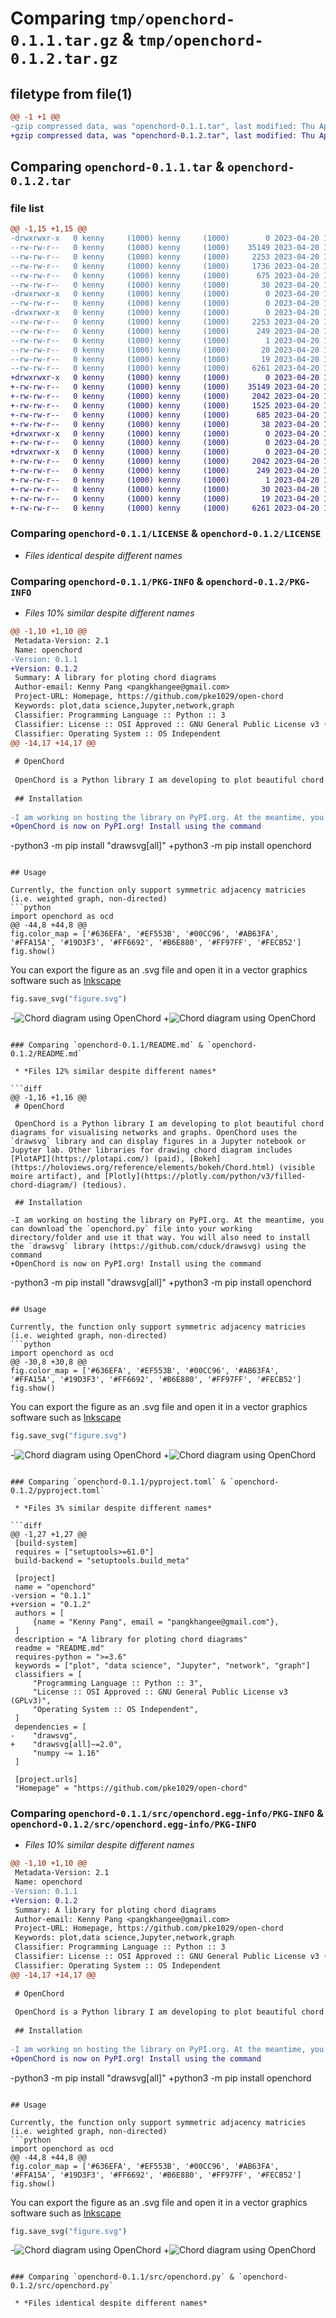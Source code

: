 # Comparing `tmp/openchord-0.1.1.tar.gz` & `tmp/openchord-0.1.2.tar.gz`

## filetype from file(1)

```diff
@@ -1 +1 @@
-gzip compressed data, was "openchord-0.1.1.tar", last modified: Thu Apr 20 16:29:50 2023, max compression
+gzip compressed data, was "openchord-0.1.2.tar", last modified: Thu Apr 20 16:58:00 2023, max compression
```

## Comparing `openchord-0.1.1.tar` & `openchord-0.1.2.tar`

### file list

```diff
@@ -1,15 +1,15 @@
-drwxrwxr-x   0 kenny     (1000) kenny     (1000)        0 2023-04-20 16:29:50.523512 openchord-0.1.1/
--rw-rw-r--   0 kenny     (1000) kenny     (1000)    35149 2023-04-20 13:29:24.000000 openchord-0.1.1/LICENSE
--rw-rw-r--   0 kenny     (1000) kenny     (1000)     2253 2023-04-20 16:29:50.523512 openchord-0.1.1/PKG-INFO
--rw-rw-r--   0 kenny     (1000) kenny     (1000)     1736 2023-04-20 16:03:05.000000 openchord-0.1.1/README.md
--rw-rw-r--   0 kenny     (1000) kenny     (1000)      675 2023-04-20 16:29:42.000000 openchord-0.1.1/pyproject.toml
--rw-rw-r--   0 kenny     (1000) kenny     (1000)       38 2023-04-20 16:29:50.523512 openchord-0.1.1/setup.cfg
-drwxrwxr-x   0 kenny     (1000) kenny     (1000)        0 2023-04-20 16:29:50.519512 openchord-0.1.1/src/
--rw-rw-r--   0 kenny     (1000) kenny     (1000)        0 2023-04-20 13:36:13.000000 openchord-0.1.1/src/__init__.py
-drwxrwxr-x   0 kenny     (1000) kenny     (1000)        0 2023-04-20 16:29:50.523512 openchord-0.1.1/src/openchord.egg-info/
--rw-rw-r--   0 kenny     (1000) kenny     (1000)     2253 2023-04-20 16:29:50.000000 openchord-0.1.1/src/openchord.egg-info/PKG-INFO
--rw-rw-r--   0 kenny     (1000) kenny     (1000)      249 2023-04-20 16:29:50.000000 openchord-0.1.1/src/openchord.egg-info/SOURCES.txt
--rw-rw-r--   0 kenny     (1000) kenny     (1000)        1 2023-04-20 16:29:50.000000 openchord-0.1.1/src/openchord.egg-info/dependency_links.txt
--rw-rw-r--   0 kenny     (1000) kenny     (1000)       20 2023-04-20 16:29:50.000000 openchord-0.1.1/src/openchord.egg-info/requires.txt
--rw-rw-r--   0 kenny     (1000) kenny     (1000)       19 2023-04-20 16:29:50.000000 openchord-0.1.1/src/openchord.egg-info/top_level.txt
--rw-rw-r--   0 kenny     (1000) kenny     (1000)     6261 2023-04-20 13:29:24.000000 openchord-0.1.1/src/openchord.py
+drwxrwxr-x   0 kenny     (1000) kenny     (1000)        0 2023-04-20 16:58:00.193435 openchord-0.1.2/
+-rw-rw-r--   0 kenny     (1000) kenny     (1000)    35149 2023-04-20 13:29:24.000000 openchord-0.1.2/LICENSE
+-rw-rw-r--   0 kenny     (1000) kenny     (1000)     2042 2023-04-20 16:58:00.193435 openchord-0.1.2/PKG-INFO
+-rw-rw-r--   0 kenny     (1000) kenny     (1000)     1525 2023-04-20 16:54:19.000000 openchord-0.1.2/README.md
+-rw-rw-r--   0 kenny     (1000) kenny     (1000)      685 2023-04-20 16:57:45.000000 openchord-0.1.2/pyproject.toml
+-rw-rw-r--   0 kenny     (1000) kenny     (1000)       38 2023-04-20 16:58:00.193435 openchord-0.1.2/setup.cfg
+drwxrwxr-x   0 kenny     (1000) kenny     (1000)        0 2023-04-20 16:58:00.193435 openchord-0.1.2/src/
+-rw-rw-r--   0 kenny     (1000) kenny     (1000)        0 2023-04-20 13:36:13.000000 openchord-0.1.2/src/__init__.py
+drwxrwxr-x   0 kenny     (1000) kenny     (1000)        0 2023-04-20 16:58:00.193435 openchord-0.1.2/src/openchord.egg-info/
+-rw-rw-r--   0 kenny     (1000) kenny     (1000)     2042 2023-04-20 16:58:00.000000 openchord-0.1.2/src/openchord.egg-info/PKG-INFO
+-rw-rw-r--   0 kenny     (1000) kenny     (1000)      249 2023-04-20 16:58:00.000000 openchord-0.1.2/src/openchord.egg-info/SOURCES.txt
+-rw-rw-r--   0 kenny     (1000) kenny     (1000)        1 2023-04-20 16:58:00.000000 openchord-0.1.2/src/openchord.egg-info/dependency_links.txt
+-rw-rw-r--   0 kenny     (1000) kenny     (1000)       30 2023-04-20 16:58:00.000000 openchord-0.1.2/src/openchord.egg-info/requires.txt
+-rw-rw-r--   0 kenny     (1000) kenny     (1000)       19 2023-04-20 16:58:00.000000 openchord-0.1.2/src/openchord.egg-info/top_level.txt
+-rw-rw-r--   0 kenny     (1000) kenny     (1000)     6261 2023-04-20 13:29:24.000000 openchord-0.1.2/src/openchord.py
```

### Comparing `openchord-0.1.1/LICENSE` & `openchord-0.1.2/LICENSE`

 * *Files identical despite different names*

### Comparing `openchord-0.1.1/PKG-INFO` & `openchord-0.1.2/PKG-INFO`

 * *Files 10% similar despite different names*

```diff
@@ -1,10 +1,10 @@
 Metadata-Version: 2.1
 Name: openchord
-Version: 0.1.1
+Version: 0.1.2
 Summary: A library for ploting chord diagrams
 Author-email: Kenny Pang <pangkhangee@gmail.com>
 Project-URL: Homepage, https://github.com/pke1029/open-chord
 Keywords: plot,data science,Jupyter,network,graph
 Classifier: Programming Language :: Python :: 3
 Classifier: License :: OSI Approved :: GNU General Public License v3 (GPLv3)
 Classifier: Operating System :: OS Independent
@@ -14,17 +14,17 @@
 
 # OpenChord
 
 OpenChord is a Python library I am developing to plot beautiful chord diagrams for visualising networks and graphs. OpenChord uses the `drawsvg` library and can display figures in a Jupyter notebook or Jupyter lab. Other libraries for drawing chord diagram includes [PlotAPI](https://plotapi.com/) (paid), [Bokeh](https://holoviews.org/reference/elements/bokeh/Chord.html) (visible moire artifact), and [Plotly](https://plotly.com/python/v3/filled-chord-diagram/) (tedious). 
 
 ## Installation
 
-I am working on hosting the library on PyPI.org. At the meantime, you can download the `openchord.py` file into your working directory/folder and use it that way. You will also need to install the `drawsvg` library (https://github.com/cduck/drawsvg) using the command
+OpenChord is now on PyPI.org! Install using the command
 ```
-python3 -m pip install "drawsvg[all]"
+python3 -m pip install openchord
 ```
 
 ## Usage
 
 Currently, the function only support symmetric adjacency matricies (i.e. weighted graph, non-directed)
 ```python
 import openchord as ocd
@@ -44,8 +44,8 @@
 fig.color_map = ['#636EFA', '#EF553B', '#00CC96', '#AB63FA', '#FFA15A', '#19D3F3', '#FF6692', '#B6E880', '#FF97FF', '#FECB52']
 fig.show()
 ```
 You can export the figure as an .svg file and open it in a vector graphics software such as [Inkscape](https://inkscape.org/)
 ```python
 fig.save_svg("figure.svg")
 ```
-![Chord diagram using OpenChord](https://github.com/pke1029/open-chord/blob/main/figure.png)
+![Chord diagram using OpenChord](https://github.com/pke1029/open-chord/blob/main/media/figure.png)
```

### Comparing `openchord-0.1.1/README.md` & `openchord-0.1.2/README.md`

 * *Files 12% similar despite different names*

```diff
@@ -1,16 +1,16 @@
 # OpenChord
 
 OpenChord is a Python library I am developing to plot beautiful chord diagrams for visualising networks and graphs. OpenChord uses the `drawsvg` library and can display figures in a Jupyter notebook or Jupyter lab. Other libraries for drawing chord diagram includes [PlotAPI](https://plotapi.com/) (paid), [Bokeh](https://holoviews.org/reference/elements/bokeh/Chord.html) (visible moire artifact), and [Plotly](https://plotly.com/python/v3/filled-chord-diagram/) (tedious). 
 
 ## Installation
 
-I am working on hosting the library on PyPI.org. At the meantime, you can download the `openchord.py` file into your working directory/folder and use it that way. You will also need to install the `drawsvg` library (https://github.com/cduck/drawsvg) using the command
+OpenChord is now on PyPI.org! Install using the command
 ```
-python3 -m pip install "drawsvg[all]"
+python3 -m pip install openchord
 ```
 
 ## Usage
 
 Currently, the function only support symmetric adjacency matricies (i.e. weighted graph, non-directed)
 ```python
 import openchord as ocd
@@ -30,8 +30,8 @@
 fig.color_map = ['#636EFA', '#EF553B', '#00CC96', '#AB63FA', '#FFA15A', '#19D3F3', '#FF6692', '#B6E880', '#FF97FF', '#FECB52']
 fig.show()
 ```
 You can export the figure as an .svg file and open it in a vector graphics software such as [Inkscape](https://inkscape.org/)
 ```python
 fig.save_svg("figure.svg")
 ```
-![Chord diagram using OpenChord](https://github.com/pke1029/open-chord/blob/main/figure.png)
+![Chord diagram using OpenChord](https://github.com/pke1029/open-chord/blob/main/media/figure.png)
```

### Comparing `openchord-0.1.1/pyproject.toml` & `openchord-0.1.2/pyproject.toml`

 * *Files 3% similar despite different names*

```diff
@@ -1,27 +1,27 @@
 [build-system]
 requires = ["setuptools>=61.0"]
 build-backend = "setuptools.build_meta"
 
 [project]
 name = "openchord"
-version = "0.1.1"
+version = "0.1.2"
 authors = [
     {name = "Kenny Pang", email = "pangkhangee@gmail.com"},
 ]
 description = "A library for ploting chord diagrams"
 readme = "README.md"
 requires-python = ">=3.6"
 keywords = ["plot", "data science", "Jupyter", "network", "graph"]
 classifiers = [
     "Programming Language :: Python :: 3",
     "License :: OSI Approved :: GNU General Public License v3 (GPLv3)",
     "Operating System :: OS Independent",
 ]
 dependencies = [
-    "drawsvg",
+    "drawsvg[all]~=2.0",
     "numpy ~= 1.16"
 ]
 
 [project.urls]
 "Homepage" = "https://github.com/pke1029/open-chord"
```

### Comparing `openchord-0.1.1/src/openchord.egg-info/PKG-INFO` & `openchord-0.1.2/src/openchord.egg-info/PKG-INFO`

 * *Files 10% similar despite different names*

```diff
@@ -1,10 +1,10 @@
 Metadata-Version: 2.1
 Name: openchord
-Version: 0.1.1
+Version: 0.1.2
 Summary: A library for ploting chord diagrams
 Author-email: Kenny Pang <pangkhangee@gmail.com>
 Project-URL: Homepage, https://github.com/pke1029/open-chord
 Keywords: plot,data science,Jupyter,network,graph
 Classifier: Programming Language :: Python :: 3
 Classifier: License :: OSI Approved :: GNU General Public License v3 (GPLv3)
 Classifier: Operating System :: OS Independent
@@ -14,17 +14,17 @@
 
 # OpenChord
 
 OpenChord is a Python library I am developing to plot beautiful chord diagrams for visualising networks and graphs. OpenChord uses the `drawsvg` library and can display figures in a Jupyter notebook or Jupyter lab. Other libraries for drawing chord diagram includes [PlotAPI](https://plotapi.com/) (paid), [Bokeh](https://holoviews.org/reference/elements/bokeh/Chord.html) (visible moire artifact), and [Plotly](https://plotly.com/python/v3/filled-chord-diagram/) (tedious). 
 
 ## Installation
 
-I am working on hosting the library on PyPI.org. At the meantime, you can download the `openchord.py` file into your working directory/folder and use it that way. You will also need to install the `drawsvg` library (https://github.com/cduck/drawsvg) using the command
+OpenChord is now on PyPI.org! Install using the command
 ```
-python3 -m pip install "drawsvg[all]"
+python3 -m pip install openchord
 ```
 
 ## Usage
 
 Currently, the function only support symmetric adjacency matricies (i.e. weighted graph, non-directed)
 ```python
 import openchord as ocd
@@ -44,8 +44,8 @@
 fig.color_map = ['#636EFA', '#EF553B', '#00CC96', '#AB63FA', '#FFA15A', '#19D3F3', '#FF6692', '#B6E880', '#FF97FF', '#FECB52']
 fig.show()
 ```
 You can export the figure as an .svg file and open it in a vector graphics software such as [Inkscape](https://inkscape.org/)
 ```python
 fig.save_svg("figure.svg")
 ```
-![Chord diagram using OpenChord](https://github.com/pke1029/open-chord/blob/main/figure.png)
+![Chord diagram using OpenChord](https://github.com/pke1029/open-chord/blob/main/media/figure.png)
```

### Comparing `openchord-0.1.1/src/openchord.py` & `openchord-0.1.2/src/openchord.py`

 * *Files identical despite different names*

